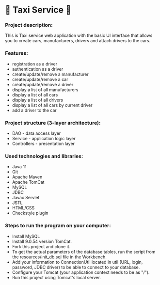 ﻿# :oncoming_taxi: Taxi Service :oncoming_taxi:
### Project description:
This is Taxi service web application with the basic UI interface that allows you to create cars, manufacturers, drivers and attach drivers to the cars.
### Features:
- registration as a driver
- authentication as a driver
- create/update/remove a manufacturer
- create/update/remove a car
- create/update/remove a driver
- display a list of all manufacturers
- display a list of all cars
- display a list of all drivers
- display a list of all cars by current driver
- add a driver to the car
### Project structure (3-layer architecture):
- DAO - data access layer
- Service - application logic layer
- Controllers - presentation layer
### Used technologies and libraries:
- Java 11
- Git
- Apache Maven
- Apache TomCat
- MySQL
- JDBC
- Javax Servlet
- JSTL
- HTML/CSS
- Checkstyle plugin
### Steps to run the program on your computer:
- Install MySQL
- Install 9.0.54 version TomCat.
- Fork this project and clone it.
- To get the actual parameters of the database tables, run the script from the resources/init_db.sql file in the Workbench.
- Add your information to ConnectionUtil located in util (URL, login, password, JDBC driver) to be able to connect to your database.
- Configure your Tomcat (your application context needs to be as "/").
- Run this project using Tomcat's local server.
